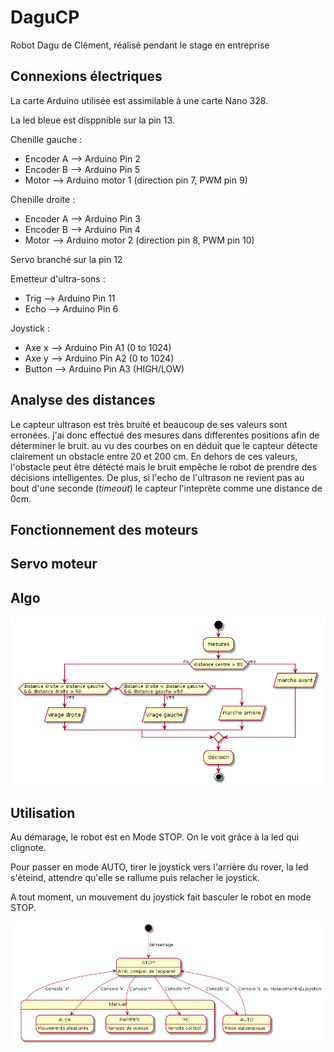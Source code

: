 # DaguCP

Robot Dagu de Clément, réalisé pendant le stage en entreprise


## Connexions électriques

La carte Arduino utilisée est assimilable à une carte Nano 328.

La led bleue est disppnible sur la pin 13.

Chenille gauche :

  - Encoder A   --> Arduino Pin 2
  - Encoder B   --> Arduino Pin 5
  - Motor       --> Arduino motor 1 (direction pin 7, PWM pin 9)

Chenille droite :

  - Encoder A   --> Arduino Pin 3
  - Encoder B   --> Arduino Pin 4
  - Motor       --> Arduino motor 2 (direction pin 8, PWM pin 10)
  
Servo branché sur la pin 12

Emetteur d'ultra-sons :

  - Trig        --> Arduino Pin 11
  - Echo        --> Arduino Pin 6  

Joystick :

  - Axe x       --> Arduino Pin A1 (0 to 1024)
  - Axe y       --> Arduino Pin A2 (0 to 1024)
  - Button      --> Arduino Pin A3 (HIGH/LOW)


## Analyse des distances
Le capteur ultrason est très bruité et beaucoup de ses valeurs sont erronées. j'ai donc effectué des mesures dans differentes positions afin de déterminer le bruit. au vu des courbes on en déduit que le capteur détecte clairement un obstacle entre 20 et 200 cm. En dehors de ces valeurs, l'obstacle peut être détécté mais le bruit empêche le robot de prendre des décisions intelligentes. De plus, si l'echo de l'ultrason ne revient pas au bout d'une seconde (*timeout*) le capteur l'inteprète comme une distance de 0cm.

## Fonctionnement des moteurs

## Servo moteur
## Algo

![boucle loop](doc\boucle_loop.png)
  
## Utilisation

Au démarage, le robot est en Mode STOP. On le voit grâce à la led qui clignote.

Pour passer en mode AUTO, tirer le joystick vers l'arrière du rover, la led s'éteind, attendre qu'elle se rallume puis relacher le joystick.
        
A tout moment, un mouvement du joystick fait basculer le robot en mode STOP.

![Transition entre les modes](doc\transitions_modes.png)        

